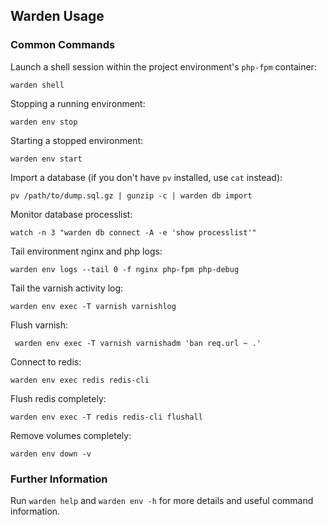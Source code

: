 ## Warden Usage

### Common Commands

Launch a shell session within the project environment's `php-fpm` container:

    warden shell

Stopping a running environment:

    warden env stop

Starting a stopped environment:

    warden env start

Import a database (if you don't have `pv` installed, use `cat` instead):

    pv /path/to/dump.sql.gz | gunzip -c | warden db import

Monitor database processlist:

    watch -n 3 "warden db connect -A -e 'show processlist'"

Tail environment nginx and php logs:

    warden env logs --tail 0 -f nginx php-fpm php-debug

Tail the varnish activity log:

    warden env exec -T varnish varnishlog

Flush varnish:

     warden env exec -T varnish varnishadm 'ban req.url ~ .' 

Connect to redis:

    warden env exec redis redis-cli

Flush redis completely:

    warden env exec -T redis redis-cli flushall

Remove volumes completely:

    warden env down -v

### Further Information

Run `warden help` and `warden env -h` for more details and useful command information.

